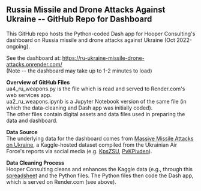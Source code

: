 ## Russia Missile and Drone Attacks Against Ukraine -- GitHub Repo for Dashboard

This GitHub repo hosts the Python-coded Dash app for Hooper Consulting's dashboard on Russia missile and drone attacks against Ukraine (Oct 2022-ongoing).

See the dashboard at: https://ru-ukraine-missile-drone-attacks.onrender.com/
<br> (Note -- the dashboard may take up to 1-2 minutes to load)

**Overview of GitHub Files**
<br>ua4_ru_weapons.py is the file which is read and served to Render.com's web services app.
<br>ua2_ru_weapons.ipynb is a Jupyter Notebook version of the same file (in which the data-cleaning and Dash app was initially coded).
<br>The other files contain digital assets and data files used in preparing the data and dashboard.

**Data Source**
<br>The underlying data for the dashboard comes from [Massive Missile Attacks on Ukraine](https://www.kaggle.com/datasets/piterfm/massive-missile-attacks-on-ukraine),
a Kaggle-hosted dataset compiled from the Ukrainian Air Force's reports via social media (e.g. [KpsZSU](https://facebook.com/kpszsu), [PvKPivden](https://facebook.com/PvKPivden)).

**Data Cleaning Process**
<br>Hooper Consulting cleans and enhances the Kaggle data (e.g., through this [spreadsheet](https://docs.google.com/spreadsheets/d/1Zs705hRN7HfUOOhTZN2nNIPB6SAeKaxU1AQAkGZinzk/edit?usp=sharing)
and the Python files. The Python files then code the Dash app, which is served on Render.com (see above).
